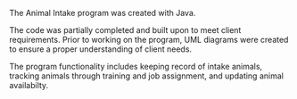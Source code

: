 The Animal Intake program was created with Java. 

The code was partially completed and built upon to meet client requirements. Prior to working on the program, UML diagrams were created to ensure a proper understanding of client needs. 

The program functionality includes keeping record of intake animals, tracking animals through training and job assignment, and updating animal availabilty. 

